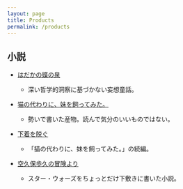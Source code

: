 ```yaml
---
layout: page
title: Products
permalink: /products
---
```


## 小説
* [はだかの蝶の泉](https://kakuyomu.jp/works/1177354054881958122)
	- 深い哲学的洞察に基づかない妄想童話。

* [猫の代わりに、妹を飼ってみた。](https://kakuyomu.jp/works/1177354054880827679)
	- 勢いで書いた産物。読んで気分のいいものではない。

* [下着を脱ぐ](https://kakuyomu.jp/works/1177354054880828204)
	- 「猫の代わりに、妹を飼ってみた。」の続編。

* [空久保歩久の冒険より](https://kakuyomu.jp/works/1177354054882890879)
	- スター・ウォーズをちょっとだけ下敷きに書いた小説。

